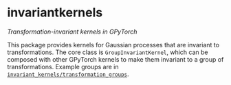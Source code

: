 # invariantkernels
*Transformation-invariant kernels in GPyTorch*

This package provides kernels for Gaussian processes that are invariant to transformations.
The core class is `GroupInvariantKernel`, which can be composed with other GPyTorch kernels to make them invariant to a group of transformations.
Example groups are in [`invariant_kernels/transformation_groups`](./invariantkernels/transformation_groups.py).



